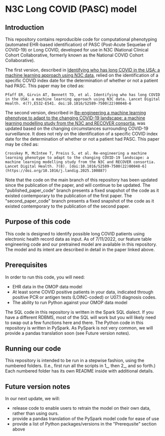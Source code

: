 # N3C Long COVID (PASC) model

## Introduction

This repository contains reproducible code for computational phenotyping (automated EHR-based identification) of PASC (Post-Acute Sequelae of COVID-19) or Long COVID, developed for use in N3C (National Clinical Cohort Collaborative, formerly known as the National COVID Cohort Collaborative). 

The first version, described in [Identifying who has long COVID in the USA: a machine learning approach using N3C data](https://www.thelancet.com/journals/landig/article/PIIS2589-7500(22)00048-6/fulltext), relied on the identification of a specific COVID index date for the determination of whether or not a patient had PASC. This paper may be cited as:

    Pfaff ER, Girvin AT, Bennett TD, et al. Identifying who has long COVID in the USA: a machine learning approach using N3C data. Lancet Digital Health. 4(7),E532-E541. doi:10.1016/S2589-7500(22)00048-6

The second version, described in [Re-engineering a machine learning phenotype to adapt to the changing COVID-19 landscape: a machine learning modelling study from the N3C and RECOVER consortia](https://www.thelancet.com/journals/landig/article/PIIS2589-7500(25)00069-X/fulltext), was updated based on the changing circumstances surrounding COVID-19 surveillance. It does not rely on the identification of a specific COVID index date for the determination of whether or not a patient had PASC. This paper may be cited as:

    Crosskey M, McIntee T, Preiss S, et al. Re-engineering a machine learning phenotype to adapt to the changing COVID-19 landscape: a machine learning modelling study from the N3C and RECOVER consortia. Lancet Digital Health. 7(8). [doi:10.1016/S2589-7500(22)00048-6](https://doi.org/10.1016/j.landig.2025.100887)

Note that the code on the main branch of this repository has been updated since the publication of the paper, and will continue to be updated. The "published_paper_code" branch presents a fixed snapshot of the code as it existed contemporary to the publication of the first paper. The "second_paper_code" branch presents a fixed snapshot of the code as it existed contemporary to the publication of the second paper.

## Purpose of this code
This code is designed to identify possible long COVID patients using electronic health record data as input. As of 7/11/2022, our feature table engineering code and our pretrained model are available in this repository. The model and its intent are described in detail in the paper linked above.

## Prerequisites
In order to run this code, you will need:
* EHR data in the OMOP data model
* At least some COVID positive patients in your data, indicated through positive PCR or antigen tests (LOINC-coded) or U07.1 diagnosis codes.
* The ability to run Python against your OMOP data model

The SQL code in this repository is written in the Spark SQL dialect. If you have a different RDBMS, most of the SQL will work but you will likely need to swap out a few functions here and there. The Python code in this repository is written in PySpark. As PySpark is not very common, we will provide a pandas translation soon (see Future version notes).

## Running our code
This repository is intended to be run in a stepwise fashion, using the numbered folders. (I.e., first run all the scripts in 1_, then 2_, and so forth.) Each numbered folder has its own README inside with additional details.

## Future version notes
In our next update, we will: 
* release code to enable users to retrain the model on their own data, rather than using ours.
* provide a pandas translation of the PySpark model code for ease of use
* provide a list of Python packages/versions in the "Prerequsite" section above


